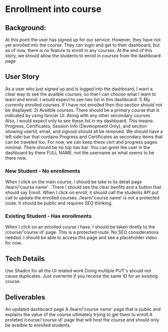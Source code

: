 # Enrollment into course

## Background:
At this point the user has signed up for our service.  However, they have not yet enrolled into the course.  They can login and get to their dashboard, but as of now, there is no feature to enroll in any courses.  At the end of this story, we should allow the students to enroll in courses from the dashboard page

## User Story
As a user who just signed up and is logged into the dashboard, I want a clear way to see the availble courses, so that I can choose what I want to learn and enroll.  I would expect to see two list in this dashboard: 1) My currently enrolled courses.  If I have not enrolled then this section should not be displayed.  2) Availble courses.  There should be a primary course that is indicated by using fancier UI.  Along with any other secondary courses.  Also, I would expect only to see these list in my dashboard.  This means: Progress, Certificates, Session Info (Development Only), and seciton showing userId, email, and signout should all be removed.  We should have a left side-bar that contains Progress and Certificates as secondary items that can be traveled too. For now, we can keep these cert and progress pages minimal.  There should be no top nav bar.  You can greet the user in the dashboard by there FULL NAME.  not the username as what seems to be there now.

### New Student - No enrollments
When I click on the main course, I should be take to its detail page /learn/'course name' .  There I should see the clear benfits and a button that should say Enroll.  When I click on enroll, it should call the students API put call to update the enrolled courses.  /learn/'course name' is not a protected route.  It should be public and requires SEO thinking.

### Existing Student - Has enrollments
When I click on an enrolled course I have, I should be taken diretly to the /course/'course id' page. This is a protected route.  No SEO considerations needed.  I should be able to access this page and see a placeholder video for now.

## Tech Details
Use Shadcn for all the UI related work
Doing multiple PUT's should not cause duplicates.  Just overwrite if you receive the same ID for an existing course.


## Deliverables
An updated dashboard page
A /learn/'course name' page that is public and explains the value of the course ultimately trying to get them to enroll
A proteted /course/'course id' page that will host the course and should only be availble to enrolled students.